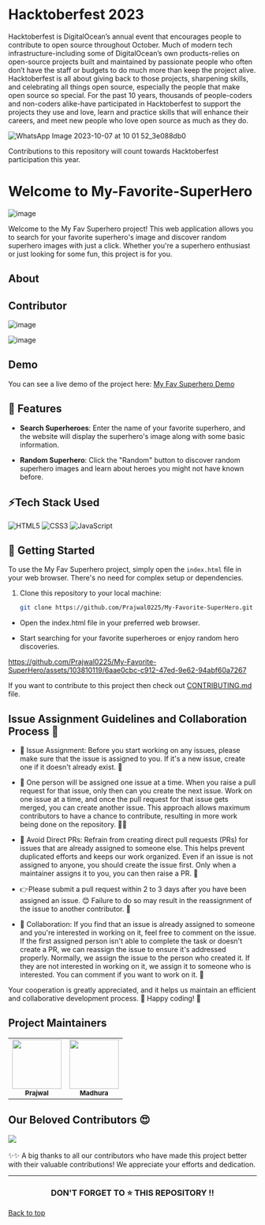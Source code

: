 # Hacktoberfest 2023

Hacktoberfest is DigitalOcean’s annual event that encourages people to contribute to open source throughout October. Much of modern tech infrastructure-including some of DigitalOcean’s own products-relies on open-source projects built and maintained by passionate people who often don’t have the staff or budgets to do much more than keep the project alive. Hacktoberfest is all about giving back to those projects, sharpening skills, and celebrating all things open source, especially the people that make open source so special.
For the past 10 years, thousands of people-coders and non-coders alike-have participated in Hacktoberfest to support the projects they use and love, learn and practice skills that will enhance their careers, and meet new people who love open source as much as they do.

![WhatsApp Image 2023-10-07 at 10 01 52_3e088db0](https://github.com/madhurafulkar/My-Favorite-SuperHero/assets/120560129/63bf5080-36a6-49e3-baaf-6f43fa2e66c1)

Contributions to this repository will count towards Hacktoberfest participation this year.

# Welcome to My-Favorite-SuperHero

![image](https://raw.githubusercontent.com/Pro-18/My-Favorite-SuperHero/main/images/home.jpeg)

Welcome to the My Fav Superhero project! This web application allows you to search for your favorite superhero's image and discover random superhero images with just a click. Whether you're a superhero enthusiast or just looking for some fun, this project is for you.

## About

## Contributor

![image](https://raw.githubusercontent.com/Pro-18/My-Favorite-SuperHero/main/images/contributor.jpeg)

![image]()

## Demo

You can see a live demo of the project here: [My Fav Superhero Demo](https://prajwal0225.github.io/My-Favorite-SuperHero/)

## 🙌 Features

- **Search Superheroes**: Enter the name of your favorite superhero, and the website will display the superhero's image along with some basic information.

- **Random Superhero**: Click the "Random" button to discover random superhero images and learn about heroes you might not have known before.

## ⚡Tech Stack Used

![HTML5](https://img.shields.io/badge/html5-%23E34F26.svg?style=for-the-badge&logo=html5&logoColor=white)
![CSS3](https://img.shields.io/badge/css3-%231572B6.svg?style=for-the-badge&logo=css3&logoColor=white)
![JavaScript](https://img.shields.io/badge/javascript-%23323330.svg?style=for-the-badge&logo=javascript&logoColor=%23F7DF1E)

## 🚀 Getting Started

To use the My Fav Superhero project, simply open the `index.html` file in your web browser. There's no need for complex setup or dependencies.

1. Clone this repository to your local machine:

   ```bash
   git clone https://github.com/Prajwal0225/My-Favorite-SuperHero.git
   ```

- Open the index.html file in your preferred web browser.

- Start searching for your favorite superheroes or enjoy random hero discoveries.

https://github.com/Prajwal0225/My-Favorite-SuperHero/assets/103810119/6aae0cbc-c912-47ed-9e62-94abf60a7267

If you want to contribute to this project then check out [CONTRIBUTING.md](CONTRIBUTING.md) file.

## Issue Assignment Guidelines and Collaboration Process 📌

- 📝 Issue Assignment: Before you start working on any issues, please make sure that the issue is assigned to you. If it's a new issue, create one if it doesn't already exist. 📌

- 👤 One person will be assigned one issue at a time. When you raise a pull request for that issue, only then can you create the next issue. Work on one issue at a time, and once the pull request for that issue gets merged, you can create another issue. This approach allows maximum contributors to have a chance to contribute, resulting in more work being done on the repository. 🏃‍♂

- 🚫 Avoid Direct PRs: Refrain from creating direct pull requests (PRs) for issues that are already assigned to someone else. This helps prevent duplicated efforts and keeps our work organized. Even if an issue is not assigned to anyone, you should create the issue first. Only when a maintainer assigns it to you, you can then raise a PR. 🚧
- 👉Please submit a pull request within 2 to 3 days after you have been assigned an issue. 😊 Failure to do so may result in the reassignment of the issue to another contributor. 🔄

- 🤝 Collaboration: If you find that an issue is already assigned to someone and you're interested in working on it, feel free to comment on the issue. If the first assigned person isn't able to complete the task or doesn't create a PR, we can reassign the issue to ensure it's addressed properly. Normally, we assign the issue to the person who created it. If they are not interested in working on it, we assign it to someone who is interested. You can comment if you want to work on it. 💬

Your cooperation is greatly appreciated, and it helps us maintain an efficient and collaborative development process. 🙌 Happy coding! 🚀

## Project Maintainers

<table>
  <tr>
<td align="center"><a href="https://github.com/Prajwal0225"><img src="https://avatars.githubusercontent.com/u/103810119?v=4" width="100px;" alt=""/><br /><sub><b>Prajwal </b></sub></a></td>
     <td align="center"><a href="https://github.com/madhurafulkar"><img src="https://avatars.githubusercontent.com/u/120560129?v=4" width="100px;" alt=""/><br /><sub><b>Madhura</b></sub></a></td>
  </tr>
</table>

## Our Beloved Contributors 😍

<a href="https://github.com/Prajwal0225/My-Favorite-SuperHero/graphs/contributors">
  <img align="center" src="https://contrib.rocks/image?max=1000&repo=Prajwal0225/My-Favorite-SuperHero" />
</a>
<br>
<br>
✨✨ A big thanks to all our contributors who have made this project better with their valuable contributions! We appreciate your efforts and dedication.
<hr>
<h3 align="center"> DON'T FORGET TO ⭐ THIS REPOSITORY !!
</h3>

<a href = "#top"> Back to top</a>
